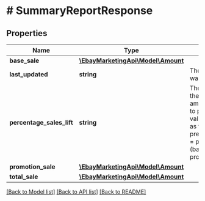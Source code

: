 # # SummaryReportResponse

## Properties

Name | Type | Description | Notes
------------ | ------------- | ------------- | -------------
**base_sale** | [**\EbayMarketingApi\Model\Amount**](Amount.md) |  | [optional] 
**last_updated** | **string** | The date the report was generated. | [optional] 
**percentage_sales_lift** | **string** | The percentage of the total dollar amount gained due to promotions. This value is calculated as follows: precentageSalesLift &#x3D; promotionSale / (baseSale + promotionSale) | [optional] 
**promotion_sale** | [**\EbayMarketingApi\Model\Amount**](Amount.md) |  | [optional] 
**total_sale** | [**\EbayMarketingApi\Model\Amount**](Amount.md) |  | [optional] 

[[Back to Model list]](../../README.md#documentation-for-models) [[Back to API list]](../../README.md#documentation-for-api-endpoints) [[Back to README]](../../README.md)


